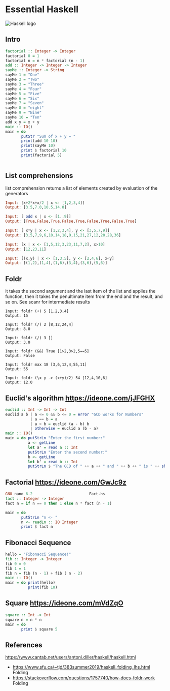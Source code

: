 # Essential Haskell

![Haskell logo](https://raw.githubusercontent.com/abrahamcalf/programming-languages-logos/master/src/haskell/haskell.svg)

## Intro

```haskell
factorial :: Integer -> Integer
factorial 0 = 1
factorial n = n * factorial (n - 1)
add :: Integer -> Integer -> Integer
sayMe :: Integer -> String
sayMe 1 = "One"
sayMe 2 = "Two"
sayMe 3 = "Three"
sayMe 4 = "Four"
sayMe 5 = "Five"
sayMe 6 = "Six"
sayMe 7 = "Seven"
sayMe 8 = "eight"
sayMe 9 = "Nine"
sayMe 10 = "Ten"
add x y = x + y
main :: IO()
main = do
       putStr "Sum of x + y = "
       print(add 10 10)
       print(sayMe 10) 
       print $ factorial 10 
       print(factorial 5)
      
```

## List comprehensions

list comprehension returns a list of elements created by evaluation of the generators

```haskell
Input: [x+2*x+x/2 | x <- [1,2,3,4]]
Output: [3.5,7.0,10.5,14.0]

Input: [ odd x | x <- [1..9]]
Output: [True,False,True,False,True,False,True,False,True]

Input: [ x*y | x <- [1,2,3,4], y <- [3,5,7,9]]
Output: [3,5,7,9,6,10,14,18,9,15,21,27,12,20,28,36]

Input: [x | x <- [1,5,12,3,23,11,7,2], x>10]
Output: [12,23,11]

Input: [(x,y) | x <- [1,3,5], y <- [2,4,6], x<y]
Output: [(1,2),(1,4),(1,6),(3,4),(3,6),(5,6)]
```
## Foldr

it takes the second argument and the last item of the list and applies the function, then it takes the penultimate item from the end and the result, and so on. See scanr for intermediate results

```
Input: foldr (+) 5 [1,2,3,4]
Output: 15

Input: foldr (/) 2 [8,12,24,4]
Output: 8.0

Input: foldr (/) 3 []
Output: 3.0

Input: foldr (&&) True [1>2,3>2,5==5]
Output: False

Input: foldr max 18 [3,6,12,4,55,11]
Output: 55

Input: foldr (\x y -> (x+y)/2) 54 [12,4,10,6]
Output: 12.0
```
## Euclid's algorithm https://ideone.com/jJFGHX

```haskell
euclid :: Int -> Int -> Int
euclid a b | a <= 0 && b <= 0 = error "GCD works for Numbers"
           | a == b = a
           | a > b = euclid (a - b) b
           | otherwise = euclid a (b - a)
main :: IO()
main = do putStrLn "Enter the first number:"
          a <- getLine
          let a' = read a :: Int
          putStrLn "Enter the second number:"
          b <- getLine
          let b' = read b :: Int
          putStrLn $ "The GCD of " ++ a ++ " and " ++ b ++ " is " ++ show (euclid a' b')

```

## Factorial https://ideone.com/GwJc9z

```haskell
GNU nano 6.2                         Fact.hs                            M     
fact :: Integer -> Integer
fact n = if n == 0 then 1 else n * fact (n - 1)

main = do 
       putStrLn "n <- "
       n <- readLn :: IO Integer
       print $ fact n

```

## Fibonacci Sequence

```haskell
hello = "Fibonacci Sequence!"
fib :: Integer -> Integer
fib 0 = 0
fib 1 = 1
fib n = fib (n - 1) + fib ( n - 2)
main :: IO()
main = do print(hello)
          print(fib 10)
```

## Square https://ideone.com/mVdZqO

```Haskell
square :: Int -> Int
square n = n * n
main = do 
       print $ square 5
```

## References

https://www.cantab.net/users/antoni.diller/haskell/haskell.html
* https://www.sfu.ca/~tjd/383summer2019/haskell_folding_lhs.html Folding
* https://stackoverflow.com/questions/1757740/how-does-foldr-work Folding
